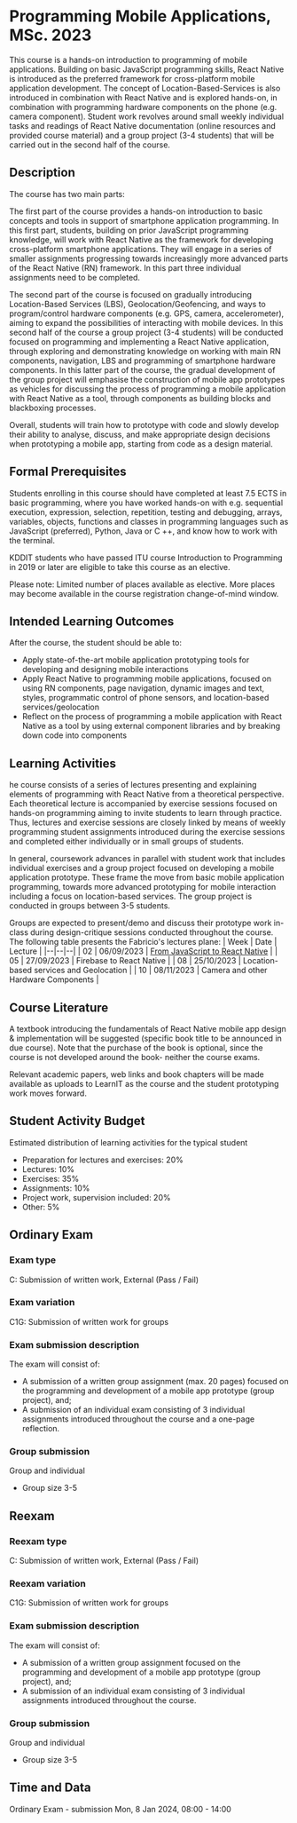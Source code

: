 
# Programming Mobile Applications, MSc. 2023

This course is a hands-on introduction to programming of mobile applications. Building on basic JavaScript programming skills, React Native is introduced as the preferred framework for cross-platform mobile application development. The concept of Location-Based-Services is also introduced in combination with React Native and is explored hands-on, in combination with programming hardware components on the phone (e.g. camera component). Student work revolves around small weekly individual tasks and readings of React Native documentation (online resources and provided course material) and a group project (3-4 students) that will be carried out in the second half of the course.

## Description

The course has two main parts: 

The first part of the course provides a hands-on introduction to basic concepts and tools in support of smartphone application programming. In this first part, students, building on prior JavaScript programming knowledge, will work with React Native as the framework for developing cross-platform smartphone applications. They will engage in a series of smaller assignments progressing towards increasingly more advanced parts of the React Native (RN) framework. In this part three individual assignments need to be completed.  

The second part of the course is focused on gradually introducing Location-Based Services (LBS), Geolocation/Geofencing, and ways to program/control hardware components (e.g. GPS, camera, accelerometer), aiming to expand the possibilities of interacting with mobile devices. In this second half of the course a group project (3-4 students) will be conducted focused on programming and implementing a React Native application, through exploring and demonstrating knowledge on working with main RN components, navigation, LBS and programming of smartphone hardware components. In this latter part of the course, the gradual development of the group project will emphasise the construction of mobile app prototypes as vehicles for discussing the process of programming a mobile application with React Native as a tool, through components as building blocks and blackboxing processes. 

Overall, students will train how to prototype with code and slowly develop their ability to analyse, discuss, and make appropriate design decisions when prototyping a mobile app, starting from code as a design material. 

## Formal Prerequisites

Students enrolling in this course should have completed at least 7.5 ECTS in basic programming, where you have worked hands-on with e.g. sequential execution, expression, selection, repetition, testing and debugging, arrays, variables, objects, functions and classes in programming languages such as JavaScript (preferred), Python, Java or C ++, and know how to work with the terminal. 

KDDIT students who have passed ITU course Introduction to Programming in 2019 or later are eligible to take this course as an elective. 

Please note: Limited number of places available as elective. More places may become available in the course registration change-of-mind window. 

## Intended Learning Outcomes

After the course, the student should be able to:

- Apply state-of-the-art mobile application prototyping tools for developing and designing mobile interactions
- Apply React Native to programming mobile applications, focused on using RN components, page navigation, dynamic images and text, styles, programmatic control of phone sensors, and location-based services/geolocation
- Reflect on the process of programming a mobile application with React Native as a tool by using external component libraries and by breaking down code into components

## Learning Activities

he course consists of a series of lectures presenting and explaining elements of programming with React Native from a theoretical perspective. Each theoretical lecture is accompanied by exercise sessions focused on hands-on programming aiming to invite students to learn through practice. Thus, lectures and exercise sessions are closely linked by means of weekly programming student assignments introduced during the exercise sessions and completed either individually or in small groups of students.

In general, coursework advances in parallel with student work that includes individual exercises and a group project focused on developing a mobile application prototype. These frame the move from basic mobile application programming, towards more advanced prototyping for mobile interaction including a focus on location-based services. The group project is conducted in groups between 3-5 students. 

Groups are expected to present/demo and discuss their prototype work in-class during design-critique sessions conducted throughout the course. The following table presents the Fabricio's lectures plane:
| Week | Date | Lecture |
|--|--|--|
| 02 | 06/09/2023 | [From JavaScript to React Native](lecture02) |
| 05 | 27/09/2023 | Firebase to React Native |
| 08 | 25/10/2023 | Location-based services and Geolocation |
| 10 | 08/11/2023 | Camera and other Hardware Components |

## Course Literature

A textbook introducing the fundamentals of React Native mobile app design & implementation will be suggested (specific book title to be announced in due course). Note that the purchase of the book is optional, since the course is not developed around the book- neither the course exams. 

Relevant academic papers, web links and book chapters will be made available as uploads to LearnIT as the course and the student prototyping work moves forward.

## Student Activity Budget

Estimated distribution of learning activities for the typical student

- Preparation for lectures and exercises: 20%
- Lectures: 10%
- Exercises: 35%
- Assignments: 10%
- Project work, supervision included: 20%
- Other: 5%

## Ordinary Exam

### Exam type

C: Submission of written work, External (Pass / Fail)

### Exam variation

C1G: Submission of written work for groups

### Exam submission description

The exam will consist of:

- A submission of a written group assignment (max. 20 pages) focused on the programming and development of a mobile app prototype (group project), and;
- A submission of an individual exam consisting of 3 individual assignments introduced throughout the course and a one-page reflection.

### Group submission

Group and individual

- Group size 3-5

## Reexam

### Reexam type

C: Submission of written work, External (Pass / Fail)

### Reexam variation

C1G: Submission of written work for groups

### Exam submission description

The exam will consist of:

- A submission of a written group assignment focused on the programming and development of a mobile app prototype (group project), and;
- A submission of an individual exam consisting of 3 individual assignments introduced throughout the course.

### Group submission

Group and individual

- Group size 3-5

## Time and Data

Ordinary Exam - submission Mon, 8 Jan 2024, 08:00 - 14:00
